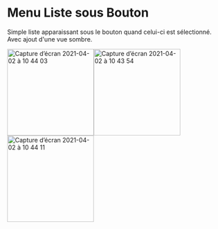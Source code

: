 # Menu Liste sous Bouton
Simple liste apparaissant sous le bouton quand celui-ci est sélectionné. Avec ajout d'une vue sombre.

<img width="200" alt="Capture d’écran 2021-04-02 à 10 44 03" src="https://user-images.githubusercontent.com/47221695/113399391-71e7d000-93a0-11eb-87c8-4960a491a37a.png"><img width="200" alt="Capture d’écran 2021-04-02 à 10 43 54" src="https://user-images.githubusercontent.com/47221695/113399400-77451a80-93a0-11eb-8fb4-96d228b040b8.png"><img width="200" alt="Capture d’écran 2021-04-02 à 10 44 11" src="https://user-images.githubusercontent.com/47221695/113399411-7ad8a180-93a0-11eb-94ba-27244bf76b29.png">
